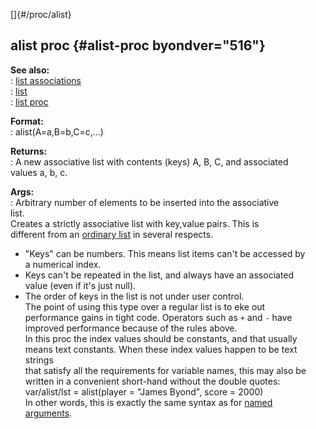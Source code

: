 []{#/proc/alist}    
## alist proc {#alist-proc byondver="516"}    
**See also:**    
:   [list associations](ref/list/associations)    
:   [list](ref/list)    
:   [list proc](ref/proc/list)    
<!-- -->    
**Format:**    
:   alist(A=a,B=b,C=c,\...)    
<!-- -->    
**Returns:**    
:   A new associative list with contents (keys) A, B, C, and associated    
    values a, b, c.    
<!-- -->    
**Args:**    
:   Arbitrary number of elements to be inserted into the associative    
    list.    
Creates a strictly associative list with key,value pairs. This is    
different from an [ordinary list](ref/list) in several respects.    
-   \"Keys\" can be numbers. This means list items can\'t be accessed by    
    a numerical index.    
-   Keys can\'t be repeated in the list, and always have an associated    
    value (even if it\'s just null).    
-   The order of keys in the list is not under user control.    
The point of using this type over a regular list is to eke out    
performance gains in tight code. Operators such as `+` and `-` have    
improved performance because of the rules above.    
In this proc the index values should be constants, and that usually    
means text constants. When these index values happen to be text strings    
that satisfy all the requirements for variable names, this may also be    
written in a convenient short-hand without the double quotes:    
var/alist/lst = alist(player = \"James Byond\", score = 2000)    
In other words, this is exactly the same syntax as for [named    
arguments](ref/proc/arguments/named).  